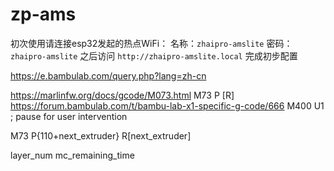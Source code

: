 # zp-ams

初次使用请连接esp32发起的热点WiFi：
名称：`zhaipro-amslite`
密码：`zhaipro-amslite`
之后访问 `http://zhaipro-amslite.local` 完成初步配置

https://e.bambulab.com/query.php?lang=zh-cn


https://marlinfw.org/docs/gcode/M073.html
M73 P<percent> [R<minutes>]
https://forum.bambulab.com/t/bambu-lab-x1-specific-g-code/666
M400 U1 ; pause for user intervention

M73 P{110+next_extruder} R[next_extruder]

layer_num
mc_remaining_time
